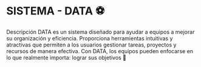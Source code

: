 # SISTEMA - DATA ⚽️

Descripción
DATA es un sistema diseñado para ayudar a equipos a mejorar su organización y eficiencia. Proporciona herramientas intuitivas y atractivas que permiten a los usuarios gestionar tareas, proyectos y recursos de manera efectiva. Con DATA, los equipos pueden enfocarse en lo que realmente importa: lograr sus objetivos 🎯

